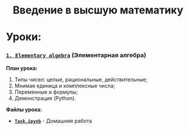 <h1 align="center">Введение в высшую математику</h1>

# Уроки:

### [`1. Elementary algebra`](https://github.com/bimastics/Main/tree/master/Introduction-to-mathematics/1.%20Elementary%20algebra) (Элементарная алгебра)
__План урока:__
1. Типы чисел: целые, рациональные, действительные;
2. Мнимая единица и комплексные числа;
3. Переменные и формулы;
4. Демонстрация (Python).

__Файлы урока:__

* **[`Task.ipynb`](https://github.com/bimastics/Main/blob/master/Introduction-to-mathematics/1.%20Elementary%20algebra/Task.ipynb)** - Домашняя работа
